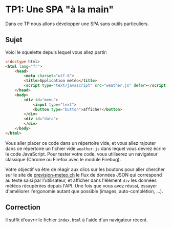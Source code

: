 # TP1: Une SPA "à la main"

Dans ce TP nous allons développer une SPA sans outils particuliers.

## Sujet

Voici le squelette depuis lequel vous allez partir:

~~~ html
<!doctype html>
<html lang="fr">
	<head>
		<meta charset="utf-8">
		<title>Application météo</title>
		<script type="text/javascript" src="weather.js" defer></script>
	</head>
	<body>
		<div id="menu">
			<input type="text">
			<button type="button">afficher</button>
		</div>
		<div id="data">
		</div>
	</body>
</html>
~~~

Vous aller placer ce code dans un répertoire vide, et vous allez rajouter dans ce répertoire un fichier vide `weather.js` dans lequel vous devrez écrire le code JavaScript. Pour tester votre code, vous utiliserez un navigateur classique (Chrome ou Firefox avec le module Firebug).

Votre objectif va être de réagir aux clics sur les boutons pour aller chercher sur le site de [prevision-meteo.ch](https://www.prevision-meteo.ch/services) le flux de données JSON qui correspond au texte saisi par l'utilisateur, et afficher dans l'élément `div` les données météos récupérées depuis l'API. Une fois que vous avez réussi, essayer d'améliorer l'ergonomie autant que possible (images, auto-complétion, ...).

## Correction

Il suffit d'ouvrir le fichier `index.html` à l'aide d'un navigateur récent.
